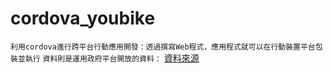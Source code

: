 # cordova_youbike
  `利用cordova進行跨平台行動應用開發：透過撰寫Web程式，應用程式就可以在行動裝置平台包裝並執行`
  `資料則是運用政府平台開放的資料：` [資料來源]("https://data.gov.tw/dataset/137993")
